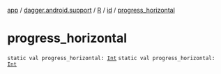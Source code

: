 [app](../../../index.md) / [dagger.android.support](../../index.md) / [R](../index.md) / [id](index.md) / [progress_horizontal](./progress_horizontal.md)

# progress_horizontal

`static val progress_horizontal: `[`Int`](https://kotlinlang.org/api/latest/jvm/stdlib/kotlin/-int/index.html)
`static val progress_horizontal: `[`Int`](https://kotlinlang.org/api/latest/jvm/stdlib/kotlin/-int/index.html)